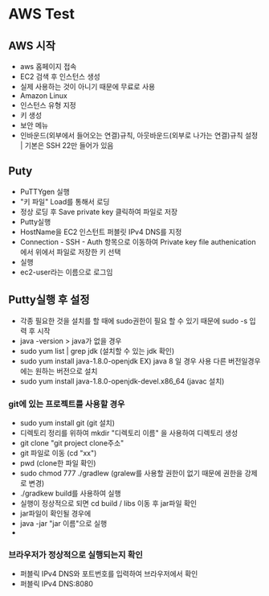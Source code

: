 # AWS Test

## AWS 시작
* aws 홈페이지 접속
* EC2 검색 후 인스턴스 생성
* 실제 사용하는 것이 아니기 때문에 무료로 사용
* Amazon Linux
* 인스턴스 유형 지정
* 키 생성
* 보안 메뉴 
* 인바운드(외부에서 들어오는 연결)규칙, 아웃바운드(외부로 나가는 연결)규칙 설정 | 기본은 SSH 22만 들어가 있음

## Puty
* PuTTYgen 실행
* "키 파일" Load를 통해서 로딩
* 정상 로딩 후 Save private key 클릭하여 파일로 저장
* Putty실행
* HostName을 EC2 인스턴트 퍼블릿 IPv4 DNS를 지정
* Connection - SSH - Auth 항목으로 이동하여 Private key file authenication에서 위에서 파일로 저장한 키 선택
* 실행
* ec2-user라는 이름으로 로그임

## Putty실행 후 설정
* 각종 필요한 것을 설치를 할 때에 sudo권한이 필요 할 수 있기 때문에 sudo -s 입력 후 시작
* java -version > java가 없을 경우
* sudo yum list | grep jdk (설치할 수 있는 jdk 확인)
* sudo yum install java-1.8.0-openjdk EX) java 8 일 경우 사용 다른 버전일경우에는 원하는 버전으로 설치
* sudo yum install java-1.8.0-openjdk-devel.x86_64 (javac 설치)

### git에 있는 프로젝트를 사용할 경우
* sudo yum install git (git 설치)
* 디렉토리 정리를 위하여 mkdir "디렉토리 이름" 을 사용하여 디렉토리 생성
* git clone "git project clone주소"
* git 파일로 이동 (cd "xx")
* pwd (clone한 파일 확인)
* sudo chmod 777 ./gradlew (gralew를 사용할 권한이 없기 때문에 권한을 강제로 변경)
* ./gradkew build를 사용하여 실행
* 실행이 정상적으로 되면 cd build / libs 이동 후 jar파일 확인
* jar파일이 확인될 경우에
* java -jar "jar 이름"으로 실행
* 

### 브라우저가 정상적으로 실행되는지 확인
* 퍼블릭 IPv4 DNS와 포트번호를 입력하여 브라우저에서 확인
* 퍼블릭 IPv4 DNS:8080

